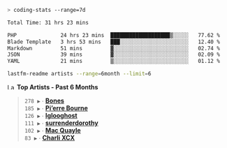 ```zsh
> coding-stats --range=7d
```

<!--START_SECTION:waka-->

```txt
Total Time: 31 hrs 23 mins

PHP              24 hrs 23 mins  ███████████████████▒░░░░░   77.62 %
Blade Template   3 hrs 53 mins   ███░░░░░░░░░░░░░░░░░░░░░░   12.40 %
Markdown         51 mins         ▓░░░░░░░░░░░░░░░░░░░░░░░░   02.74 %
JSON             39 mins         ▓░░░░░░░░░░░░░░░░░░░░░░░░   02.09 %
YAML             21 mins         ▒░░░░░░░░░░░░░░░░░░░░░░░░   01.12 %
```

<!--END_SECTION:waka-->

```zsh
lastfm-readme artists --range=6month --limit=6
```

<!--START_LASTFM_ARTISTS:{"period": "6month", "rows": 6}-->
<a href="https://last.fm" target="_blank"><img src="https://user-images.githubusercontent.com/17434202/215290617-e793598d-d7c9-428f-9975-156db1ba89cc.svg" alt="Last.fm Logo" width="18" height="13"/></a> **Top Artists - Past 6 Months**

> `278 ▶️` ∙ **[Bones](https://www.last.fm/music/Bones)**<br/>
> `185 ▶️` ∙ **[Pi’erre Bourne](https://www.last.fm/music/Pi%E2%80%99erre+Bourne)**<br/>
> `126 ▶️` ∙ **[Iglooghost](https://www.last.fm/music/Iglooghost)**<br/>
> `111 ▶️` ∙ **[surrenderdorothy](https://www.last.fm/music/surrenderdorothy)**<br/>
> `102 ▶️` ∙ **[Mac Quayle](https://www.last.fm/music/Mac+Quayle)**<br/>
> `83 ▶️` ∙ **[Charli XCX](https://www.last.fm/music/Charli+XCX)**<br/>
<!--END_LASTFM_ARTISTS-->
